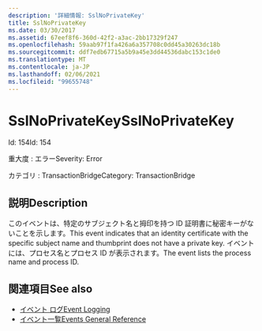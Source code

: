 ```yaml
---
description: '詳細情報: SslNoPrivateKey'
title: SslNoPrivateKey
ms.date: 03/30/2017
ms.assetid: 67eef8f6-360d-42f2-a3ac-2bb17329f247
ms.openlocfilehash: 59aab97f1fa426a6a357708c0dd45a30263dc18b
ms.sourcegitcommit: ddf7edb67715a5b9a45e3dd44536dabc153c1de0
ms.translationtype: MT
ms.contentlocale: ja-JP
ms.lasthandoff: 02/06/2021
ms.locfileid: "99655748"
---
```

# <a name="sslnoprivatekey"></a><span data-ttu-id="8e40d-103">SslNoPrivateKey</span><span class="sxs-lookup"><span data-stu-id="8e40d-103">SslNoPrivateKey</span></span>

<span data-ttu-id="8e40d-104">Id: 154</span><span class="sxs-lookup"><span data-stu-id="8e40d-104">Id: 154</span></span>  
  
 <span data-ttu-id="8e40d-105">重大度 : エラー</span><span class="sxs-lookup"><span data-stu-id="8e40d-105">Severity: Error</span></span>  
  
 <span data-ttu-id="8e40d-106">カテゴリ : TransactionBridge</span><span class="sxs-lookup"><span data-stu-id="8e40d-106">Category: TransactionBridge</span></span>  
  
## <a name="description"></a><span data-ttu-id="8e40d-107">説明</span><span class="sxs-lookup"><span data-stu-id="8e40d-107">Description</span></span>  

 <span data-ttu-id="8e40d-108">このイベントは、特定のサブジェクト名と拇印を持つ ID 証明書に秘密キーがないことを示します。</span><span class="sxs-lookup"><span data-stu-id="8e40d-108">This event indicates that an identity certificate with the specific subject name and thumbprint does not have a private key.</span></span> <span data-ttu-id="8e40d-109">イベントには、プロセス名とプロセス ID が表示されます。</span><span class="sxs-lookup"><span data-stu-id="8e40d-109">The event lists the process name and process ID.</span></span>  
  
## <a name="see-also"></a><span data-ttu-id="8e40d-110">関連項目</span><span class="sxs-lookup"><span data-stu-id="8e40d-110">See also</span></span>

- [<span data-ttu-id="8e40d-111">イベント ログ</span><span class="sxs-lookup"><span data-stu-id="8e40d-111">Event Logging</span></span>](index.md)
- [<span data-ttu-id="8e40d-112">イベント一覧</span><span class="sxs-lookup"><span data-stu-id="8e40d-112">Events General Reference</span></span>](events-general-reference.md)
